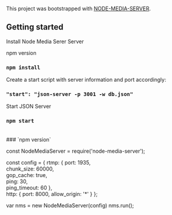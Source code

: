 This project was bootstrapped with [NODE-MEDIA-SERVER](https://github.com/illuspas/Node-Media-Server).

## Getting started

Install Node Media Serer Server

npm version

### `npm install`

Create a start script with server information and port accordingly:

### `"start": "json-server -p 3001 -w db.json"`

Start JSON Server

### `npm start`<br>

<br>
### `npm version`

const NodeMediaServer = require('node-media-server');

const config = {
rtmp: {
port: 1935,<br>
chunk_size: 60000,<br>
gop_cache: true,<br>
ping: 30,<br>
ping_timeout: 60
},<br>
http: {
port: 8000,
allow_origin: '\*'
}
};

var nms = new NodeMediaServer(config)
nms.run();
